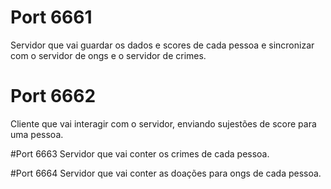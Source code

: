 # Port 6661
Servidor que vai guardar os dados e scores de cada pessoa e sincronizar com o servidor de ongs e o servidor de crimes.

# Port 6662
Cliente que vai interagir com o servidor, enviando sujestões de score para uma pessoa.

#Port 6663
Servidor que vai conter os crimes de cada pessoa.

#Port 6664
Servidor que vai conter as doações para ongs de cada pessoa.
